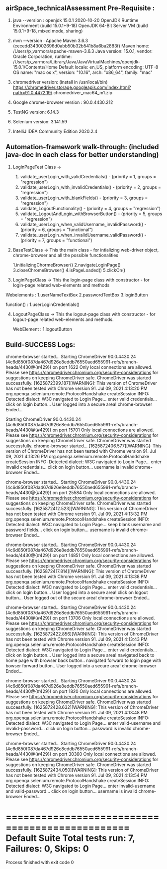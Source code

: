airSpace_technicalAssessment Pre-Requisite : 
--

1. java --version : 
openjdk 15.0.1 2020-10-20
OpenJDK Runtime Environment (build 15.0.1+9-18)
OpenJDK 64-Bit Server VM (build 15.0.1+9-18, mixed mode, sharing)

2. mvn --version : 
Apache Maven 3.6.3 (cecedd343002696d0abb50b32b541b8a6ba2883f)
Maven home: /Users/p_varmora/apache-maven-3.6.3
Java version: 15.0.1, vendor: Oracle Corporation, runtime: /Users/p_varmora/Library/Java/JavaVirtualMachines/openjdk-15.0.1/Contents/Home
Default locale: en_US, platform encoding: UTF-8
OS name: "mac os x", version: "10.16", arch: "x86_64", family: "mac"

3. chromedriver version: (install in /usr/local/bin)
https://chromedriver.storage.googleapis.com/index.html?path=91.0.4472.19/
chromedriver_mac64_m1.zip

4. Google chrome-browser version : 90.0.4430.212

5. TestNG version: 6.14.3

6. Selenium version: 3.141.59

7. IntelliJ IDEA Community Edition 2020.2.4

Automation-framework walk-through: (included java-doc in each class for better understanding)
--
1. LoginPageTest Class -> 
    1. validate_userLogin_with_validCredentials() - (priority = 1, groups = "regression")
    2. validate_userLogin_with_invalidCredentials() - (priority = 2, groups = "regression")
    3. validate_userLogin_with_blankFields() - (priority = 3, groups = "regression")
    4. validate_LogoutFunctionality() - (priority = 4, groups = "regression")
    5. validate_LogoutAndLogin_withBrowserButton() - (priority = 5, groups = "regression")
    6. validate_userLogin_when_validUsername_invalidPassword() - (priority = 6, groups = "functional")
    7. validate_userLogin_when_invalidUsername_validPassword() - (priority = 7, groups = "functional")

2. BaseTestClass -> This the main class - for intializing web-driver object, chrome-browser and  all the possible functionalities
    
    1.initializingChormeBrowser()
    2.navigateLoginPage()
    3.closeChromeBrowser()
    4.isPageLoaded()
    5.clickOn()

3. LoginPageClass -> This the login-page class with constructor - for login-page related web-elements and methods 
   
 Webelements :    1.userNameTextBox
                  2.passwordTextBox
                  3.loginButton

   function() :  1.userLoginCredentials()

4. LogoutPageClass -> This the logout-page class with constructor - for logout-page related web-elements and methods. 
    
   WebElement : 1.logoutButton 

Build-SUCCESS Logs: 
--

chrome-browser started...
Starting ChromeDriver 90.0.4430.24 (4c6d850f087da467d926e8eddb76550aed655991-refs/branch-heads/4430@{#429}) on port 1622
Only local connections are allowed.
Please see https://chromedriver.chromium.org/security-considerations for suggestions on keeping ChromeDriver safe.
ChromeDriver was started successfully.
[1625872399.187][WARNING]: This version of ChromeDriver has not been tested with Chrome version 91.
Jul 09, 2021 4:13:20 PM org.openqa.selenium.remote.ProtocolHandshake createSession
INFO: Detected dialect: W3C
navigated to Login Page...
enter valid credentials...
click on login button...
User logged into a secure area!
chrome-browser Ended...


Starting ChromeDriver 90.0.4430.24 (4c6d850f087da467d926e8eddb76550aed655991-refs/branch-heads/4430@{#429}) on port 15701
Only local connections are allowed.
Please see https://chromedriver.chromium.org/security-considerations for suggestions on keeping ChromeDriver safe.
ChromeDriver was started successfully.
chrome-browser started...
[1625872406.577][WARNING]: This version of ChromeDriver has not been tested with Chrome version 91.
Jul 09, 2021 4:13:26 PM org.openqa.selenium.remote.ProtocolHandshake createSession
INFO: Detected dialect: W3C
navigated to Login Page...
enter invalid credentials...
click on login button...
username is invalid
chrome-browser Ended...


chrome-browser started...
Starting ChromeDriver 90.0.4430.24 (4c6d850f087da467d926e8eddb76550aed655991-refs/branch-heads/4430@{#429}) on port 25584
Only local connections are allowed.
Please see https://chromedriver.chromium.org/security-considerations for suggestions on keeping ChromeDriver safe.
ChromeDriver was started successfully.
[1625872412.523][WARNING]: This version of ChromeDriver has not been tested with Chrome version 91.
Jul 09, 2021 4:13:32 PM org.openqa.selenium.remote.ProtocolHandshake createSession
INFO: Detected dialect: W3C
navigated to Login Page...
keep blank username and password fields...
click on login button...
username is invalid
chrome-browser Ended...


chrome-browser started...
Starting ChromeDriver 90.0.4430.24 (4c6d850f087da467d926e8eddb76550aed655991-refs/branch-heads/4430@{#429}) on port 14851
Only local connections are allowed.
Please see https://chromedriver.chromium.org/security-considerations for suggestions on keeping ChromeDriver safe.
ChromeDriver was started successfully.
[1625872417.814][WARNING]: This version of ChromeDriver has not been tested with Chrome version 91.
Jul 09, 2021 4:13:38 PM org.openqa.selenium.remote.ProtocolHandshake createSession
INFO: Detected dialect: W3C
navigated to Login Page...
enter valid credentials...
click on login button...
User logged into a secure area!
click on logout button...
User logged out of the secure area!
chrome-browser Ended...


chrome-browser started...
Starting ChromeDriver 90.0.4430.24 (4c6d850f087da467d926e8eddb76550aed655991-refs/branch-heads/4430@{#429}) on port 13706
Only local connections are allowed.
Please see https://chromedriver.chromium.org/security-considerations for suggestions on keeping ChromeDriver safe.
ChromeDriver was started successfully.
[1625872422.856][WARNING]: This version of ChromeDriver has not been tested with Chrome version 91.
Jul 09, 2021 4:13:43 PM org.openqa.selenium.remote.ProtocolHandshake createSession
INFO: Detected dialect: W3C
navigated to Login Page...
enter valid credentials...
click on login button...
User logged into a secure area!
navigated back to home page with browser back button..
navigated forward to login page with bowser forward button..
User logged into a secure area!
chrome-browser Ended...


chrome-browser started...
Starting ChromeDriver 90.0.4430.24 (4c6d850f087da467d926e8eddb76550aed655991-refs/branch-heads/4430@{#429}) on port 1820
Only local connections are allowed.
Please see https://chromedriver.chromium.org/security-considerations for suggestions on keeping ChromeDriver safe.
ChromeDriver was started successfully.
[1625872428.632][WARNING]: This version of ChromeDriver has not been tested with Chrome version 91.
Jul 09, 2021 4:13:48 PM org.openqa.selenium.remote.ProtocolHandshake createSession
INFO: Detected dialect: W3C
navigated to Login Page...
enter valid-username and invalid-password...
click on login button...
password is invalid
chrome-browser Ended...


chrome-browser started...
Starting ChromeDriver 90.0.4430.24 (4c6d850f087da467d926e8eddb76550aed655991-refs/branch-heads/4430@{#429}) on port 30360
Only local connections are allowed.
Please see https://chromedriver.chromium.org/security-considerations for suggestions on keeping ChromeDriver safe.
ChromeDriver was started successfully.
[1625872434.050][WARNING]: This version of ChromeDriver has not been tested with Chrome version 91.
Jul 09, 2021 4:13:54 PM org.openqa.selenium.remote.ProtocolHandshake createSession
INFO: Detected dialect: W3C
navigated to Login Page...
enter invalid-username and valid-password...
click on login button...
username is invalid
chrome-browser Ended...


===============================================
Default Suite
Total tests run: 7, Failures: 0, Skips: 0
===============================================


Process finished with exit code 0
